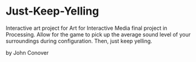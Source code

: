 Just-Keep-Yelling
=================

Interactive art project for Art for Interactive Media final project in Processing.
Allow for the game to pick up the average sound level of your surroundings during configuration.
Then, just keep yelling.

by John Conover
